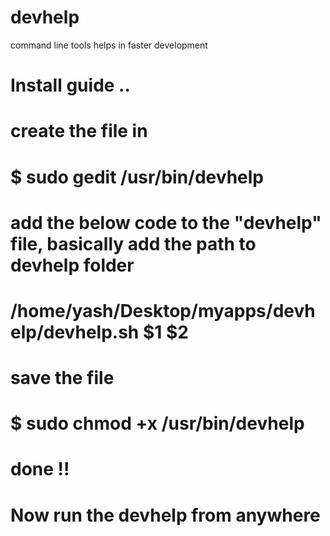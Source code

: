 # devhelp
command line tools helps in faster development

# Install guide .. 
# create the file in 
# $ sudo gedit /usr/bin/devhelp
# add the below code to the "devhelp" file, basically add the path to devhelp folder
# /home/yash/Desktop/myapps/devhelp/devhelp.sh $1 $2
# save the file
# $ sudo chmod +x /usr/bin/devhelp
# done !!
# Now run the devhelp from anywhere 
